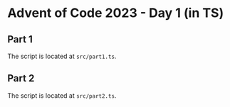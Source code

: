 # Advent of Code 2023 - Day 1 (in TS)

## Part 1

The script is located at `src/part1.ts`.

## Part 2

The script is located at `src/part2.ts`.
